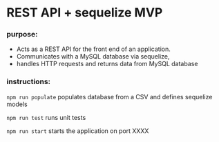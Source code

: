 # REST API + sequelize MVP

### purpose:
- Acts as a REST API for the front end of an application. 
- Communicates with a MySQL database via sequelize, 
- handles HTTP requests and returns data from MySQL database


### instructions:
`npm run populate` populates database from a CSV and defines sequelize models

`npm run test` runs unit tests

`npm run start` starts the application on port XXXX


